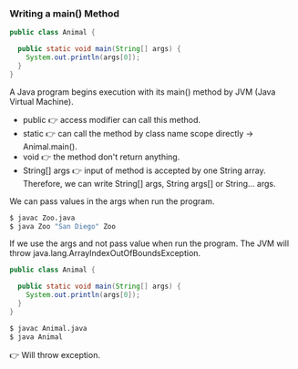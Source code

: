 ### Writing a main() Method
```java
public class Animal {

  public static void main(String[] args) {
    System.out.println(args[0]);
  }
}
```

A Java program begins execution with its main() method by JVM (Java Virtual
Machine).
* public :point_right: access modifier can call this method.
* static :point_right: can call the method by class name scope directly -> Animal.main().
* void :point_right: the method don't return anything.
* String[] args :point_right: input of method is accepted by one String array. Therefore, we can write String[] args, String args[] or String...
  args.

We can pass values in the args when run the program.

```bash
$ javac Zoo.java
$ java Zoo "San Diego" Zoo
```

If we use the args and not pass value when run the program. The JVM will throw java.lang.ArrayIndexOutOfBoundsException.
```java
public class Animal {

  public static void main(String[] args) {
    System.out.println(args[0]);
  }
}
```
```bash
$ javac Animal.java
$ java Animal
```
:point_right: Will throw exception.
